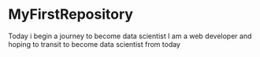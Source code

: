# MyFirstRepository
Today i begin a journey to  become data scientist
I am a web developer and hoping to transit to  become data scientist from today
